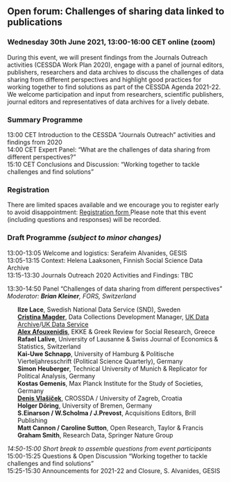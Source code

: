 <html>
  <head>
    <title>Journals Outreach open forum (30.06.2021)</title>
  </head>
  <body>
  <h2>Open forum: Challenges of sharing data linked to publications</h2>
  <h3>Wednesday 30th June 2021, 13:00-16:00 CET online (zoom)</h3>
  <p>During this event, we will present findings from the Journals Outreach activities (CESSDA Work Plan 2020), engage with a panel of journal editors, publishers, researchers and data archives to discuss the challenges of data sharing from different perspectives and highlight  good practices for working together to find solutions as part of the CESSDA Agenda 2021-22. We welcome participation and input from researchers, scientific publishers, journal editors and representatives of data archives for a lively debate.</p>
  <h3>Summary Programme</h3>
  <p>
  13:00 CET   Introduction to the CESSDA “Journals Outreach” activities and findings from 2020<br>
  14:00 CET   Expert Panel: “What are the challenges of data sharing from different perspectives?”<br>
  15:10 CET   Conclusions and Discussion: “Working together to tackle challenges and find solutions”<br>

  <h3>Registration</h3>
  <p>There are limited spaces available and we encourage you to register early to avoid disappointment: <a href="https://us02web.zoom.us/meeting/register/tZctdOyhqT4tH9DubmQ3qKwI8_s1lxkQ4xhx" target="_blank"> Registration form </a> 
    Please note that this event (including questions and responses) will be recorded.<br>
    
  <h3>Draft Programme <i>(subject to minor changes)</i></h3>
  <p>
  13:00-13:05	Welcome and logistics: Serafeim Alvanides, GESIS <br>
  13:05-13:15	Context: Helena Laaksonen, Finnish Social Science Data Archive <br>
  13:15-13:30	Journals Outreach 2020 Activities and Findings: TBC <br>
  <p>
  13:30-14:50  Panel “Challenges of data sharing from different perspectives” <i>Moderator: <b>Brian Kleiner</b>, FORS, Switzerland</i>
  <ul>
    <b>Ilze Lace</b>, Swedish National Data Service (SND), Sweden <br>
    <b><a href="mailto:dcmagd@essex.ac.uk">Cristina Magder</a></b>, Data Collections Development Manager,
      <a href="https://www.data-archive.ac.uk" target="_blank">UK Data Archive</a>/<a href="https://www.ukdataservice.ac.uk" target="_blank">UK Data Service</a> <br>
    <b><a href="mailto:afouxenidis@ekke.gr">Alex Afouxenidis</a></b>, EKKE & Greek Review for Social Research, Greece <br>
    <b>Rafael Lalive</b>, University of Lausanne & Swiss Journal of Economics & Statistics, Switzerland <br>
    <b>Kai-Uwe Schnapp</b>, University of Hamburg & Politische Vierteljahresschrift (Political Science Quarterly), Germany <br>
    <b>Simon Heuberger</b>, Technical University of Munich & Replicator for Political Analysis, Germany <br>
    <b>Kostas Gemenis</b>, Max Planck Institute for the Study of Societies, Germany <br>
    <b><a href="mailto:dvlasice@ffzg.hr">Denis Vlašiček</a></b>, CROSSDA / University of Zagreb, Croatia <br>
    <b>Holger Döring</b>, University of Bremen, Germany <br>
    <b>S.Einarson / W.Scholma / J.Prevost</b>, Acquisitions Editors, Brill Publishing <br>
    <b>Matt Cannon / Caroline Sutton</b>, Open Research, Taylor & Francis <br>
    <b>Graham Smith</b>, Research Data, Springer Nature Group <br>
  </ul>
  <p>
  <i>14:50-15:00 Short break to assemble questions from event participants</i> <br>
  15:00-15:25 Questions & Open Discussion “Working together to tackle challenges and find solutions” <br>
  15:25-15:30	Announcements for 2021-22 and Closure, S. Alvanides, GESIS <br>
